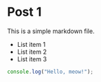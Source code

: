 # Post 1

This is a simple markdown file.

- List item 1
- List item 2
- List item 3

```ts
console.log("Hello, meow!");
```
